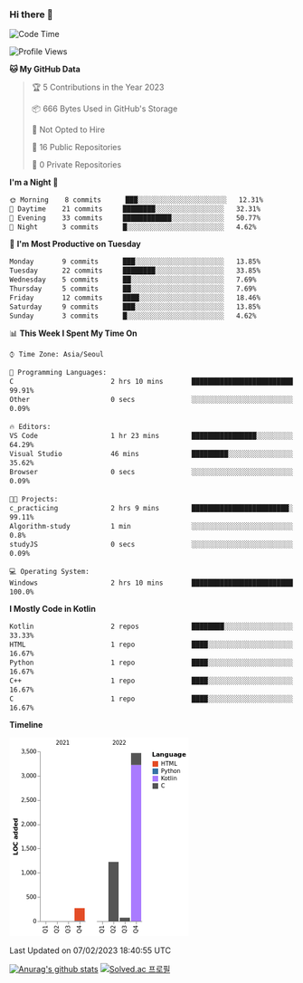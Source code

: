 ### Hi there 👋
<!--START_SECTION:waka-->
![Code Time](http://img.shields.io/badge/Code%20Time-6%20hrs%2017%20mins-blue)

![Profile Views](http://img.shields.io/badge/Profile%20Views-14-blue)

**🐱 My GitHub Data** 

> 🏆 5 Contributions in the Year 2023
 > 
> 📦 666 Bytes Used in GitHub's Storage 
 > 
> 🚫 Not Opted to Hire
 > 
> 📜 16 Public Repositories 
 > 
> 🔑 0 Private Repositories  
 > 
**I'm a Night 🦉** 

```text
🌞 Morning    8 commits      ███░░░░░░░░░░░░░░░░░░░░░░   12.31% 
🌆 Daytime    21 commits     ████████░░░░░░░░░░░░░░░░░   32.31% 
🌃 Evening    33 commits     ████████████░░░░░░░░░░░░░   50.77% 
🌙 Night      3 commits      █░░░░░░░░░░░░░░░░░░░░░░░░   4.62%

```
📅 **I'm Most Productive on Tuesday** 

```text
Monday       9 commits      ███░░░░░░░░░░░░░░░░░░░░░░   13.85% 
Tuesday      22 commits     ████████░░░░░░░░░░░░░░░░░   33.85% 
Wednesday    5 commits      ██░░░░░░░░░░░░░░░░░░░░░░░   7.69% 
Thursday     5 commits      ██░░░░░░░░░░░░░░░░░░░░░░░   7.69% 
Friday       12 commits     ████░░░░░░░░░░░░░░░░░░░░░   18.46% 
Saturday     9 commits      ███░░░░░░░░░░░░░░░░░░░░░░   13.85% 
Sunday       3 commits      █░░░░░░░░░░░░░░░░░░░░░░░░   4.62%

```


📊 **This Week I Spent My Time On** 

```text
⌚︎ Time Zone: Asia/Seoul

💬 Programming Languages: 
C                        2 hrs 10 mins       █████████████████████████   99.91% 
Other                    0 secs              ░░░░░░░░░░░░░░░░░░░░░░░░░   0.09%

🔥 Editors: 
VS Code                  1 hr 23 mins        ████████████████░░░░░░░░░   64.29% 
Visual Studio            46 mins             █████████░░░░░░░░░░░░░░░░   35.62% 
Browser                  0 secs              ░░░░░░░░░░░░░░░░░░░░░░░░░   0.09%

🐱‍💻 Projects: 
c_practicing             2 hrs 9 mins        ████████████████████████░   99.11% 
Algorithm-study          1 min               ░░░░░░░░░░░░░░░░░░░░░░░░░   0.8% 
studyJS                  0 secs              ░░░░░░░░░░░░░░░░░░░░░░░░░   0.09%

💻 Operating System: 
Windows                  2 hrs 10 mins       █████████████████████████   100.0%

```

**I Mostly Code in Kotlin** 

```text
Kotlin                   2 repos             ████████░░░░░░░░░░░░░░░░░   33.33% 
HTML                     1 repo              ████░░░░░░░░░░░░░░░░░░░░░   16.67% 
Python                   1 repo              ████░░░░░░░░░░░░░░░░░░░░░   16.67% 
C++                      1 repo              ████░░░░░░░░░░░░░░░░░░░░░   16.67% 
C                        1 repo              ████░░░░░░░░░░░░░░░░░░░░░   16.67%

```


**Timeline**

![Chart not found](https://raw.githubusercontent.com/heosumin518/heosumin518/main/charts/bar_graph.png) 


 Last Updated on 07/02/2023 18:40:55 UTC
<!--END_SECTION:waka-->
[![Anurag's github stats](https://github-readme-stats.vercel.app/api?username=heosumin518)](https://github.com/anuraghazra/github-readme-stats)
[![Solved.ac
프로필](http://mazassumnida.wtf/api/v2/generate_badge?boj=heosumin)](https://solved.ac/heosumin)
